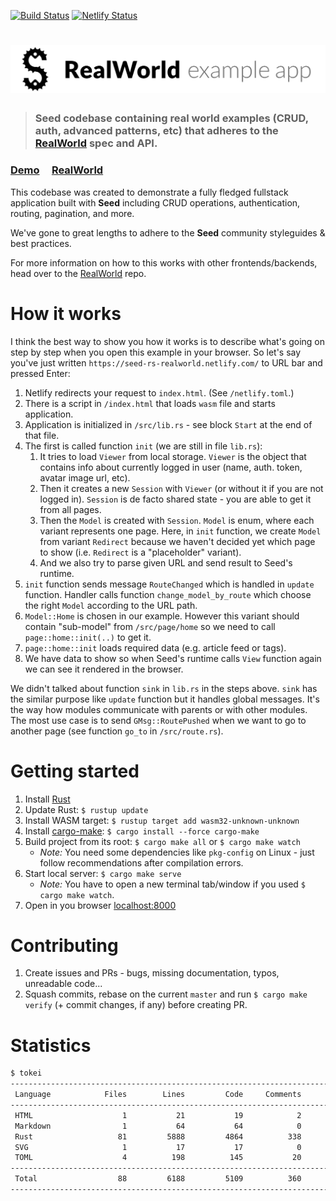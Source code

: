 [![Build Status](https://travis-ci.org/MartinKavik/seed-rs-realworld.svg?branch=master)](https://travis-ci.org/MartinKavik/seed-rs-realworld) [![Netlify Status](https://api.netlify.com/api/v1/badges/e4891ed3-3ecd-43ae-ab60-0fd8647b372d/deploy-status)](https://app.netlify.com/sites/seed-rs-realworld/deploys)

# ![RealWorld Example App](logo.png)

> ### Seed codebase containing real world examples (CRUD, auth, advanced patterns, etc) that adheres to the [RealWorld](https://github.com/gothinkster/realworld) spec and API.

### [Demo](https://seed-rs-realworld.netlify.com/) &nbsp;&nbsp;&nbsp;&nbsp;[RealWorld](https://github.com/gothinkster/realworld)

This codebase was created to demonstrate a fully fledged fullstack application built with **Seed** including CRUD operations, authentication, routing, pagination, and more.

We've gone to great lengths to adhere to the **Seed** community styleguides & best practices.

For more information on how to this works with other frontends/backends, head over to the [RealWorld](https://github.com/gothinkster/realworld) repo.

# How it works

I think the best way to show you how it works is to describe what's going on step by step when you open this example in your browser. So let's say you've just written `https://seed-rs-realworld.netlify.com/` to URL bar and pressed Enter:

1. Netlify redirects your request to `index.html`. (See `/netlify.toml`.)
1. There is a script in `/index.html` that loads `wasm` file and starts application.
1. Application is initialized in `/src/lib.rs` - see block `Start` at the end of that file.
1. The first is called function `init` (we are still in file `lib.rs`):
   1. It tries to load `Viewer` from local storage. `Viewer` is the object that contains info about currently logged in user (name, auth. token, avatar image url, etc).
   1. Then it creates a new `Session` with `Viewer` (or without it if you are not logged in). `Session` is de facto shared state - you are able to get it from all pages.
   1. Then the `Model` is created with `Session`. `Model` is enum, where each variant represents one page. Here, in `init` function, we create `Model` from variant `Redirect` because we haven't decided yet which page to show (i.e. `Redirect` is a "placeholder" variant).
   1. And we also try to parse given URL and send result to Seed's runtime.
1. `init` function sends message `RouteChanged` which is handled in `update` function. Handler calls function `change_model_by_route` which choose the right `Model` according to the URL path.
1. `Model::Home` is chosen in our example. However this variant should contain "sub-model" from `/src/page/home` so we need to call `page::home::init(..)` to get it.
1. `page::home::init` loads required data (e.g. article feed or tags).
1. We have data to show so when Seed's runtime calls `View` function again we can see it rendered in the browser.

We didn't talked about function `sink` in `lib.rs` in the steps above. `sink` has the similar purpose like `update` function but it handles global messages. It's the way how modules communicate with parents or with other modules. The most use case is to send `GMsg::RoutePushed` when we want to go to another page (see function `go_to` in `/src/route.rs`).

# Getting started

1. Install [Rust](https://www.rust-lang.org/tools/install)
2. Update Rust: `$ rustup update`
3. Install WASM target: `$ rustup target add wasm32-unknown-unknown`
4. Install [cargo-make](https://sagiegurari.github.io/cargo-make/): `$ cargo install --force cargo-make`
5. Build project from its root: `$ cargo make all` or `$ cargo make watch`
   - _Note:_ You need some dependencies like `pkg-config` on Linux - just follow recommendations after compilation errors.
6. Start local server: `$ cargo make serve`
   - _Note:_ You have to open a new terminal tab/window if you used `$ cargo make watch`.
7. Open in you browser [localhost:8000](http://localhost:8000/)

# Contributing

1. Create issues and PRs - bugs, missing documentation, typos, unreadable code...
2. Squash commits, rebase on the current `master` and run `$ cargo make verify` (+ commit changes, if any) before creating PR.

# Statistics

```bash
$ tokei
-------------------------------------------------------------------------------
 Language            Files        Lines         Code     Comments       Blanks
-------------------------------------------------------------------------------
 HTML                    1           21           19            2            0
 Markdown                1           64           64            0            0
 Rust                   81         5888         4864          338          686
 SVG                     1           17           17            0            0
 TOML                    4          198          145           20           33
-------------------------------------------------------------------------------
 Total                  88         6188         5109          360          719
-------------------------------------------------------------------------------
```
